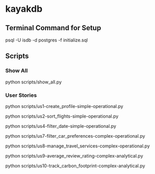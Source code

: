 # kayakdb

## Terminal Command for Setup

psql -U isdb -d postgres -f initialize.sql

## Scripts

### Show All

python scripts/show_all.py

### User Stories

python scripts/us1-create_profile-simple-operational.py

python scripts/us2-sort_flights-simple-operational.py

python scripts/us4-filter_date-simple-operational.py

python scripts/us7-filter_car_preferences-complex-operational.py

python scripts/us8-manage_travel_services-complex-operational.py

python scripts/us9-average_review_rating-complex-analytical.py

python scripts/us10-track_carbon_footprint-complex-analytical.py
